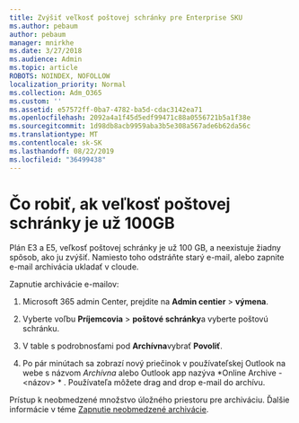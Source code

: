 ```yaml
---
title: Zvýšiť veľkosť poštovej schránky pre Enterprise SKU
ms.author: pebaum
author: pebaum
manager: mnirkhe
ms.date: 3/27/2018
ms.audience: Admin
ms.topic: article
ROBOTS: NOINDEX, NOFOLLOW
localization_priority: Normal
ms.collection: Adm_O365
ms.custom: ''
ms.assetid: e57572ff-0ba7-4782-ba5d-cdac3142ea71
ms.openlocfilehash: 2092a4a1f45d5edf99471c88a0556721b5a1f38e
ms.sourcegitcommit: 1d98db8acb9959aba3b5e308a567ade6b62da56c
ms.translationtype: MT
ms.contentlocale: sk-SK
ms.lasthandoff: 08/22/2019
ms.locfileid: "36499438"
---
```

# <a name="what-to-do-if-your-mailbox-size-is-already-100gb"></a>Čo robiť, ak veľkosť poštovej schránky je už 100GB

Plán E3 a E5, veľkosť poštovej schránky je už 100 GB, a neexistuje žiadny spôsob, ako ju zvýšiť. Namiesto toho odstráňte starý e-mail, alebo zapnite e-mail archivácia ukladať v cloude. 
  
Zapnutie archivácie e-mailov:
  
1. Microsoft 365 admin Center, prejdite na **Admin centier** \> **výmena**. 
    
2. Vyberte voľbu **Príjemcovia** \> **poštové schránky**a vyberte poštovú schránku. 
    
3. V table s podrobnosťami pod **Archívna**vybrať **Povoliť**. 
    
4. Po pár minútach sa zobrazí nový priečinok v používateľskej Outlook na webe s názvom *Archívna* alebo Outlook app nazýva *Online Archive - \<názov\> * . Používateľa môžete drag and drop e-mail do archívu. 
    
Prístup k neobmedzené množstvo úložného priestoru pre archiváciu. Ďalšie informácie v téme [Zapnutie neobmedzené archivácie](https://support.office.com/article/enable-unlimited-archiving-in-office-365-admin-help-e2a789f2-9962-4960-9fd4-a00aa063559e).
  

